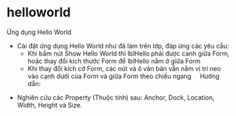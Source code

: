 # helloworld
Ứng dụng Hello World

- Cài đặt ứng dụng Hello World như đã làm trên lớp, đáp ứng các yêu cầu:
    + Khi bấm nút Show Hello World thì lblHello phải được canh giữa Form, hoặc thay đổi kích thước Form để lblHello nằm ở giữa Form
    + Khi thay đổi kích cỡ Form, các nút và ô văn bản vẫn nằm vị trí neo vào cạnh dưới của Form và giữa Form theo chiều ngang
    
Hướng dẫn:
+ Nghiên cứu các Property (Thuộc tính) sau: Anchor, Dock, Location, Width, Height và Size.
